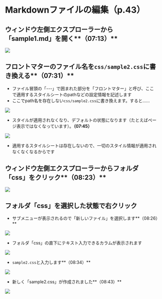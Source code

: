 # Markdownファイルの編集（p.43）

## ウィンドウ左側エクスプローラーから「sample1.md」を開く**（07:13）**

![](./images/2-introduction-to-vivliostyle/5-editing-markdown-file/2-5-1.png)

## フロントマターのファイル名を`css/sample2.css`に書き換える**（07:31）**

- ファイル冒頭の「---」で囲まれた部分を「フロントマター」と呼び、ここで適用するスタイルシートのpathなどの設定情報を記述します
- ここでpath名を存在しない`css/sample2.css`に書き換えます。すると……

![](./images/2-introduction-to-vivliostyle/5-editing-markdown-file/2-5-2.png)

- スタイルが適用されなくなり、デフォルトの状態になります（たとえばページ表示ではなくなっています）。**（07:45）**

![](./images/2-introduction-to-vivliostyle/5-editing-markdown-file/2-5-3.png)

- 適用するスタイルシートは存在しないので、一切のスタイル情報が適用されなくなくなるからです

## ウィンドウ左側エクスプローラーからフォルダ「css」をクリック**（08:23）**

![](./images/2-introduction-to-vivliostyle/5-editing-markdown-file/2-5-4.png)

## フォルダ「css」を選択した状態で右クリック

- サブメニューが表示されるので「新しいファイル」を選択します**（08:26）**

![](./images/2-introduction-to-vivliostyle/5-editing-markdown-file/2-5-5.png)

- フォルダ「css」の直下にテキスト入力できるカラムが表示されます

![](./images/2-introduction-to-vivliostyle/5-editing-markdown-file/2-5-6.png)

- `sample2.css`と入力します**（08:34）**

![](./images/2-introduction-to-vivliostyle/5-editing-markdown-file/2-5-7.png)

- 新しく「sample2.css」が作成されました**（08:43）**

![](./images/2-introduction-to-vivliostyle/5-editing-markdown-file/2-5-8.png)